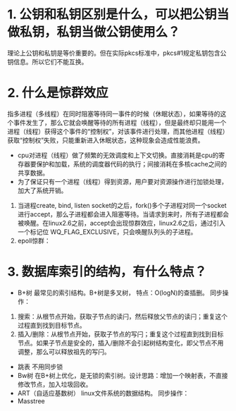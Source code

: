 # 1. 公钥和私钥区别是什么，可以把公钥当做私钥，私钥当做公钥使用么？
理论上公钥和私钥是等价重要的。但在实际pkcs标准中，pkcs#1规定私钥包含公钥信息。所以它们不能互换。
# 2. 什么是惊群效应
指多进程（多线程）在同时阻塞等待同一事件的时候（休眠状态），如果等待的这个事件发生了，那么它就会唤醒等待的所有进程（线程），但是最终却只能用一个进程（线程）获得这个事件的“控制权”，对该事件进行处理，而其他进程（线程）获取“控制权”失败，只能重新进入休眠状态，这种现象会造成性能浪费。
  - cpu对进程（线程）做了频繁的无效调度和上下文切换。直接消耗是cpu的寄存器要保护和加载，系统的调度器代码的执行；间接消耗在多核cache之间的共享数据。
  - 为了保证只有一个进程（线程）得到资源，用户要对资源操作进行加锁处理，加大了系统开销。
1) 当进程create, bind, listen socket的之后，fork()多个子进程对同一个socket进行accept，那么子进程都会进入阻塞等待。当请求到来时，所有子进程都会被唤醒。在linux2.6之前，accept会出现惊群效应，linux2.6之后，通过引入一个标记位 WQ_FLAG_EXCLUSIVE，只会唤醒队列头的子进程。
2) epoll惊群：
# 3. 数据库索引的结构，有什么特点？
  - B+树
  最常见的索引结构。B+树是多叉树， 特点：O(logN)的查插删。
    同步操作：
   1. 搜索：从根节点开始，获取子节点的读闩，然后释放父节点的读闩；重复这个过程直到找到目标节点。
   2. 插入/删除：从根节点开始，获取子节点的写闩；重复这个过程直到找到目标节点。如果子节点是安全的，插入/删除不会引起树结构变化，即父节点不用调整，那么可以释放祖先的写闩。
  - 跳表
    不用同步锁
  - Bw树
    在B+树上优化，是无锁的索引树。设计思路：增加一个映射表，不直接修改节点，加入垃圾回收。
  - ART（自适应基数树）
    linux文件系统的数据结构。
      同步操作：
  - Masstree
